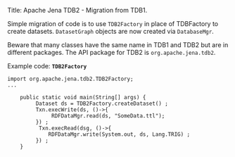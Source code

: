 Title: Apache Jena TDB2 - Migration from TDB1.

Simple migration of code is to use `TDB2Factory` in place of TDBFactory to create
datasets. `DatasetGraph` objects are now created via `DatabaseMgr`.

Beware that many classes have the same name in TDB1 and TDB2 but are in
different packages. The API package for TDB2 is `org.apache.jena.tdb2`.

Example code: **`TDB2Factory`**

```
import org.apache.jena.tdb2.TDB2Factory;
...

    public static void main(String[] args) {
         Dataset ds = TDB2Factory.createDataset() ;
         Txn.execWrite(ds, ()->{
              RDFDataMgr.read(ds, "SomeData.ttl");
         }) ;
          Txn.execRead(dsg, ()->{
             RDFDataMgr.write(System.out, ds, Lang.TRIG) ;
         }) ;
    }
```
